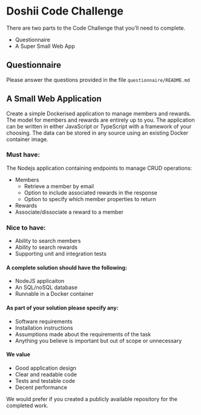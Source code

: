 # Doshii Code Challenge

There are two parts to the Code Challenge that you'll need to complete.
- Questionnaire
- A Super Small Web App

## Questionnaire

Please answer the questions provided in the file `questionnaire/README.md`

## A Small Web Application

Create a simple Dockerised application to manage members and rewards. The model for members and rewards are entirely up to you.
The application can be written in either JavaScript or TypeScript with a framework of your choosing.
The data can be stored in any source using an existing Docker container image.

### Must have:
The Nodejs application containing endpoints to manage CRUD operations:
- Members
  - Retrieve a member by email
  - Option to include associated rewards in the response
  - Option to specify which member properties to return
- Rewards
- Associate/dissociate a reward to a member

### Nice to have:
- Ability to search members
- Ability to search rewards
- Supporting unit and integration tests

#### A complete solution should have the following:
- NodeJS applicaiton
- An SQL/noSQL database
- Runnable in a Docker container

#### As part of your solution please specify any:
 - Software requirements
 - Installation instructions
 - Assumptions made about the requirements of the task
 - Anything you believe is important but out of scope or unnecessary

#### We value
 - Good application design
 - Clear and readable code
 - Tests and testable code
 - Decent performance

We would prefer if you created a publicly available repository for the completed work.
